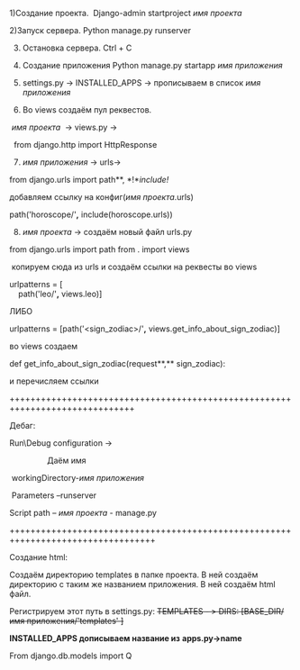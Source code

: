 1)Создание проекта.  Django-admin startproject *имя проекта*

2)Запуск сервера. Python manage.py runserver

3) Остановка сервера. Ctrl + C

4) Создание приложения Python manage.py startapp *имя приложения*

5) settings.py -> INSTALLED_APPS -> прописываем в список *имя приложения*

6) Во views создаём пул реквестов.

 *имя проекта*  -> views.py ->

  from django.http import HttpResponse

7) *имя приложения* -> urls->

from django.urls import path**, *!**include!*

добавляем ссылку на конфиг(*имя проекта*.urls)

path('horoscope/'**,** include(horoscope.urls))

8) *имя проекта* -> создаём новый файл urls.py

from django.urls import path
from . import views

 копируем сюда из urls и создаём ссылки на реквесты во views

urlpatterns = [  
    path('leo/'**,** views.leo)]

ЛИБО

urlpatterns = [path('<sign_zodiac>/'**,** views.get_info_about_sign_zodiac)]

во views создаем

def get_info_about_sign_zodiac(request**,** sign_zodiac):

и перечисляем ссылки

++++++++++++++++++++++++++++++++++++++++++++++++++++++++++++++++++++++++++++++

Дебаг:

Run\Debug configuration ->

                 Даём имя

 workingDirectory-*имя приложения*

 Parameters –runserver

Script path – *имя проекта* - manage.py

++++++++++++++++++++++++++++++++++++++++++++++++++++++++++++++++++++++++++++++++++

Создание html:

Создаём директорию templates в папке проекта. В ней создаём директорию с таким же названием приложения. В ней создаём html файл.

Регистрируем этот путь в settings.py: ~~TEMPLATES - > DIRS: [BASE_DIR/~~~~имя приложения~~~~/'templates' ]~~

**INSTALLED_APPS дописываем название из** **apps.py->name**

From django.db.models import Q